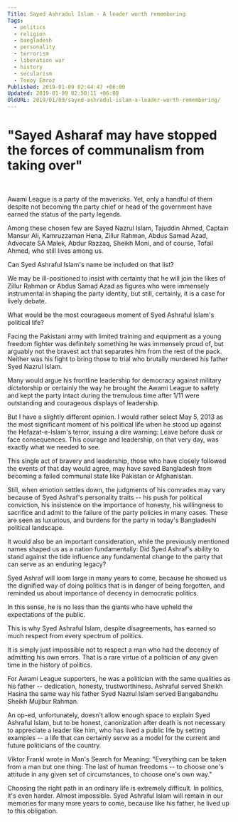 ```yaml
---
Title: Sayed Ashradul Islam - A leader worth remembering
Tags:
  - politics
  - religion
  - bangladesh
  - personality
  - terrorism
  - liberation war
  - history
  - secularism
  - Tonoy Emroz
Published: 2019-01-09 02:44:47 +06:00
Updated: 2019-01-09 02:50:11 +06:00
OldURL: 2019/01/09/sayed-ashradul-islam-a-leader-worth-remembering/
---
```


<h1><b>"Sayed Asharaf may have stopped the forces of communalism from taking over"</b></h1>
&nbsp;

Awami League is a party of the mavericks. Yet, only a handful of them despite not becoming the party chief or head of the government have earned the status of the party legends.

Among these chosen few are Sayed Nazrul Islam, Tajuddin Ahmed, Captain Mansur Ali, Kamruzzaman Hena, Zillur Rahman, Abdus Samad Azad, Advocate SA Malek, Abdur Razzaq, Sheikh Moni, and of course, Tofail Ahmed, who still lives among us.

Can Syed Ashraful Islam's name be included on that list?

We may be ill-positioned to insist with certainty that he will join the likes of Zillur Rahman or Abdus Samad Azad as figures who were immensely instrumental in shaping the party identity, but still, certainly, it is a case for lively debate.

What would be the most courageous moment of Syed Ashraful Islam's political life?

Facing the Pakistani army with limited training and equipment as a young freedom fighter was definitely something he was immensely proud of, but arguably not the bravest act that separates him from the rest of the pack. Neither was his fight to bring those to trial who brutally murdered his father Syed Nazrul Islam.

Many would argue his frontline leadership for democracy against military dictatorship or certainly the way he brought the Awami League to safety and kept the party intact during the tremulous time after 1/11 were outstanding and courageous displays of leadership.

But I have a slightly different opinion. I would rather select May 5, 2013 as the most significant moment of his political life when he stood up against the Hefazat-e-Islam's terror, issuing a dire warning: Leave before dusk or face consequences. This courage and leadership, on that very day, was exactly what we needed to see.

This single act of bravery and leadership, those who have closely followed the events of that day would agree, may have saved Bangladesh from becoming a failed communal state like Pakistan or Afghanistan.

Still, when emotion settles down, the judgments of his comrades may vary because of Syed Ashraf's personality traits -- his push for political conviction, his insistence on the importance of honesty, his willingness to sacrifice and admit to the failure of the party policies in many cases. These are seen as luxurious, and burdens for the party in today's Bangladeshi political landscape.

It would also be an important consideration, while the previously mentioned names shaped us as a nation fundamentally: Did Syed Ashraf's ability to stand against the tide influence any fundamental change to the party that can serve as an enduring legacy?

Syed Ashraf will loom large in many years to come, because he showed us the dignified way of doing politics that is in danger of being forgotten, and reminded us about importance of decency in democratic politics.

In this sense, he is no less than the giants who have upheld the expectations of the public.

This is why Syed Ashraful Islam, despite disagreements, has earned so much respect from every spectrum of politics.

It is simply just impossible not to respect a man who had the decency of admitting his own errors. That is a rare virtue of a politician of any given time in the history of politics.

For Awami League supporters, he was a politician with the same qualities as his father -- dedication, honesty, trustworthiness. Ashraful served Sheikh Hasina the same way his father Syed Nazrul Islam served Bangabandhu Sheikh Mujibur Rahman.

An op-ed, unfortunately, doesn't allow enough space to explain Syed Ashraful Islam, but to be honest, canonization after death is not necessary to appreciate a leader like him, who has lived a public life by setting examples -- a life that can certainly serve as a model for the current and future politicians of the country.

Viktor Frankl wrote in Man's Search for Meaning: "Everything can be taken from a man but one thing: The last of human freedoms -- to choose one's attitude in any given set of circumstances, to choose one's own way."

Choosing the right path in an ordinary life is extremely difficult. In politics, it's even harder. Almost impossible. Syed Ashraful Islam will remain in our memories for many more years to come, because like his father, he lived up to this obligation.
